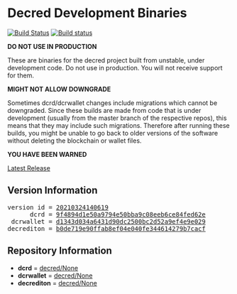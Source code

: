 
# Decred Development Binaries

[![Build Status](https://travis-ci.org/matheusd/decred-weekly-builds.svg?branch=v20210324140619)](https://travis-ci.org/matheusd/decred-weekly-builds) [![Build status](https://ci.appveyor.com/api/projects/status/hncgrnv0xuqb6s3c/branch/master?svg=true)](https://ci.appveyor.com/project/matheusd/decred-weekly-builds/branch/master)


**DO NOT USE IN PRODUCTION**

These are binaries for the decred project built from unstable, under development
code. Do not use in production. You will not receive support for them.

**MIGHT NOT ALLOW DOWNGRADE**

Sometimes dcrd/dcrwallet changes include migrations which cannot be downgraded.
Since these builds are made from code that is under development (usually from
the master branch of the respective repos), this means that they may include such
migrations. Therefore after running these builds, you might be unable to go back
to older versions of the software without deleting the blockchain or wallet
files.

**YOU HAVE BEEN WARNED**

[Latest Release](https://github.com/matheusd/decred-weekly-builds/releases/latest)

## Version Information

<pre>
version id = <a href="https://github.com/matheusd/decred-weekly-builds/releases/tag/v20210324140619">20210324140619</a>
      dcrd = <a href="https://github.com/decred/dcrd/commits/9f4894d1e50a9794e50bba9c08eeb6ce84fed62e">9f4894d1e50a9794e50bba9c08eeb6ce84fed62e</a>
 dcrwallet = <a href="https://github.com/decred/dcrwallet/commits/d1343d034a6431d90dc2500bc2d52a9ef4e9e029">d1343d034a6431d90dc2500bc2d52a9ef4e9e029</a>
decrediton = <a href="https://github.com/decred/decrediton/commits/b0de719e90ffab8ef04e040fe344614279b7cacf">b0de719e90ffab8ef04e040fe344614279b7cacf</a>
</pre>

## Repository Information

- **dcrd** = [decred/None](https://github.com/decred/dcrd)
- **dcrwallet** = [decred/None](https://github.com/decred/dcrwallet)
- **decrediton** = [decred/None](https://github.com/decred/decrediton)


